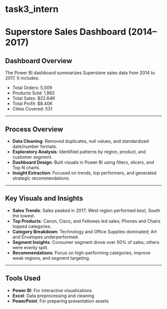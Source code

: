# task3_intern
# Superstore Sales Dashboard (2014–2017)

## Dashboard Overview

The Power BI dashboard summarizes Superstore sales data from 2014 to 2017. It includes:
- Total Orders: 5,009  
- Products Sold: 1,862  
- Total Sales: $22.64K  
- Total Profit: $8.40K  
- Cities Covered: 531  
---
## Process Overview

- **Data Cleaning**: Removed duplicates, null values, and standardized date/number formats.  
- **Exploratory Analysis**: Identified patterns by region, product, and customer segment.  
- **Dashboard Design**: Built visuals in Power BI using filters, slicers, and Top N charts.  
- **Insight Extraction**: Focused on trends, top performers, and generated strategic recommendations.  
---
## Key Visuals and Insights

- **Sales Trends**: Sales peaked in 2017; West region performed best, South the lowest.  
- **Top Products**: Canon, Cisco, and Fellowes led sales; Phones and Chairs topped categories.  
- **Category Breakdown**: Technology and Office Supplies dominated; Art and Envelopes underperformed.  
- **Segment Insights**: Consumer segment drove over 50% of sales; others were evenly split.  
- **Recommendations**: Focus on high-performing categories, improve weak regions, and segment targeting.  
---
## Tools Used

- **Power BI**: For interactive visualizations  
- **Excel**: Data preprocessing and cleaning  
- **PowerPoint**: For preparing presentation assets  
